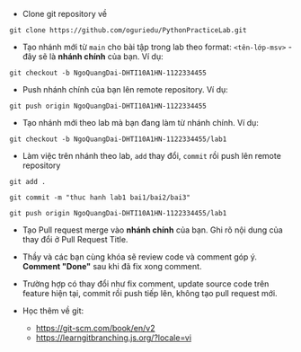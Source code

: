 - Clone git repository về

```
git clone https://github.com/oguriedu/PythonPracticeLab.git
```

- Tạo nhánh mới từ `main` cho bài tập trong lab theo format: `<tên-lớp-msv>` - đây sẽ là **nhánh chính** của bạn. Ví dụ:

```
git checkout -b NgoQuangDai-DHTI10A1HN-1122334455
```

- Push nhánh chính của bạn lên remote repository. Ví dụ:

```
git push origin NgoQuangDai-DHTI10A1HN-1122334455
```

- Tạo nhánh mới theo lab mà bạn đang làm từ nhánh chính. Ví dụ:

```
git checkout -b NgoQuangDai-DHTI10A1HN-1122334455/lab1
```

- Làm việc trên nhánh theo lab, `add` thay đổi, `commit` rồi push lên remote repository

```
git add .

git commit -m "thuc hanh lab1 bai1/bai2/bai3"

git push origin NgoQuangDai-DHTI10A1HN-1122334455/lab1
```

- Tạo Pull request merge vào **nhánh chính** của bạn. Ghi rõ nội dung của thay đổi ở Pull Request Title.

- Thầy và các bạn cùng khóa sẽ review code và comment góp ý. **Comment "Done"** sau khi đã fix xong comment.

- Trường hợp có thay đổi như fix comment, update source code trên feature hiện tại, commit rồi push tiếp lên, không tạo pull request mới.

- Học thêm về git:
  - https://git-scm.com/book/en/v2
  - https://learngitbranching.js.org/?locale=vi